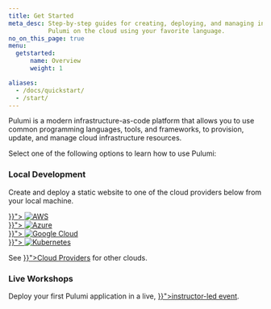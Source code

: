 ```yaml
---
title: Get Started
meta_desc: Step-by-step guides for creating, deploying, and managing infrastructure with
           Pulumi on the cloud using your favorite language.
no_on_this_page: true
menu:
  getstarted:
      name: Overview
      weight: 1

aliases:
  - /docs/quickstart/
  - /start/
---
```


Pulumi is a modern infrastructure-as-code platform that allows you to use common programming languages, tools, and frameworks, to provision, update, and manage cloud infrastructure resources.

Select one of the following options to learn how to use Pulumi:

<div class="md:flex flex-row mt-6 mb-6">
    <div class="w-full border-solid border-t-2 border-gray-200">
        <h3 class="no-anchor pt-4"><i class="fas fa-laptop-code pr-2"></i>Local Development</h3>
        <p>Create and deploy a static website to one of the cloud providers below from your local machine.</p>
        <div class="tiles flex-wrap mt-4">
            <div class="pb-4 md:pr-4 md:w-1/2">
                <a class="tile p-8" href="{{< relref "/docs/get-started/aws" >}}">
                    <img class="h-10 mx-auto" src="/logos/tech/aws.svg" alt="AWS">
                </a>
            </div>
            <div class="pb-4 md:w-1/2">
                <a class="tile p-8" href="{{< relref "/docs/get-started/azure" >}}">
                    <img class="h-10 mx-auto" src="/logos/tech/azure.svg" alt="Azure">
                </a>
            </div>
            <div class="pb-4 md:pr-4 md:w-1/2">
                <a class="tile p-8" href="{{< relref "/docs/get-started/gcp" >}}">
                    <img class="h-10 mx-auto" src="/logos/tech/gcp.svg" alt="Google Cloud">
                </a>
            </div>
            <div class="pb-4 md:w-1/2">
                <a class="tile p-8" href="{{< relref "/docs/get-started/kubernetes" >}}">
                    <img class="h-10 mx-auto" src="/logos/tech/k8s.svg" alt="Kubernetes">
                </a>
            </div>
        </div>
        <p>See <a href="{{< relref "/docs/intro/cloud-providers" >}}">Cloud Providers</a> for other clouds.</p>
    </div>
</div>
<div class="md:flex flex-row mt-6 mb-6">
    <div class="w-full border-solid border-t-2 border-gray-200">
        <h3 class="no-anchor pt-4"><i class="fas fa-users pr-2"></i>Live Workshops</h3>
        <p>Deploy your first Pulumi application in a live, <a href="{{< relref "/resources/introduction-to-pulumi" >}}">instructor-led event</a>.</p>
    </div>
</div>
